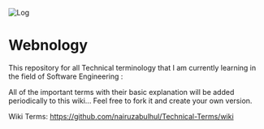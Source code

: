 

![Log](https://pixojo.com/wp-content/uploads/2014/07/coding_by_kimmax3110-d7qp4fx1.jpg)

# Webnology

This repository for all Technical terminology that I am currently learning in the field of Software Engineering :

All of the important terms with their basic explanation will be added periodically to this wiki... Feel free to fork it and create your own version.


 Wiki Terms: https://github.com/nairuzabulhul/Technical-Terms/wiki






